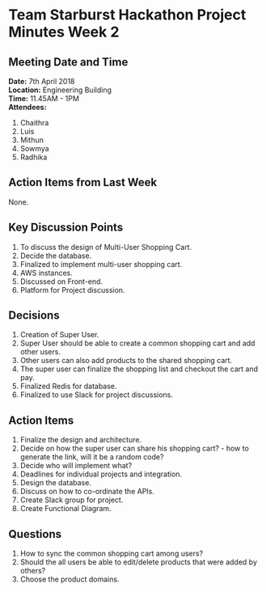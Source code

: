 # **Team Starburst Hackathon Project Minutes Week 2**

## Meeting Date and Time

**Date:** 7th April 2018</br>
**Location:** Engineering Building</br>
**Time:** 11.45AM - 1PM</br>
**Attendees:**

1. Chaithra
2. Luis
3. Mithun
4. Sowmya
5. Radhika

## Action Items from Last Week

None.

## Key Discussion Points

1. To discuss the design of Multi-User Shopping Cart.
2. Decide the database.
3. Finalized to implement multi-user shopping cart.
4. AWS instances.
5. Discussed on Front-end.
6. Platform for Project discussion.

## Decisions

1. Creation of Super User.
2. Super User should be able to create a common shopping cart and add other users.
3. Other users can also add products to the shared shopping cart.
4. The super user can finalize the shopping list and checkout the cart and pay.
5. Finalized Redis for database.
6. Finalized to use Slack for project discussions.

## Action Items

1. Finalize the design and architecture.
2. Decide on how the super user can share his shopping cart? - how to generate the link, will it be a random code?
3. Decide who will implement what?
4. Deadlines for individual projects and integration.
5. Design the database.
6. Discuss on how to co-ordinate the APIs.
7. Create Slack group for project.
8. Create Functional Diagram.

## Questions

1. How to sync the common shopping cart among users?
2. Should the all users be able to edit/delete products that were added by others?
3. Choose the product domains.
